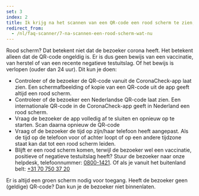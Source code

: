 ```yaml
---
set: 3
index: 2
title: Ik krijg na het scannen van een QR-code een rood scherm te zien, wat nu?
redirect_from: 
  - /nl/faq-scanner/7-na-scannen-een-rood-scherm-wat-nu
---
```

Rood scherm? Dat betekent niet dat de bezoeker corona heeft. Het betekent alleen dat de QR-code ongeldig is. Er is dus geen bewijs van een vaccinatie, van herstel of van een recente negatieve testuitslag. Of het bewijs is verlopen (ouder dan 24 uur). Dit kun je doen:

- Controleer of de bezoeker de QR-code vanuit de CoronaCheck-app laat zien. Een schermafbeelding of kopie van een QR-code uit de app geeft altijd een rood scherm.
- Controleer of de bezoeker een Nederlandse QR-code laat zien. Een internationale QR-code in de CoronaCheck-app geeft in Nederland een rood scherm. 
- Vraag de bezoeker de app volledig af te sluiten en opnieuw op te starten. Scan daarna opnieuw de QR-code
- Vraag of de bezoeker de tijd op zijn/haar telefoon heeft aangepast. Als de tijd op de telefoon voor of achter loopt of op een andere tijdzone staat kan dat tot een rood scherm leiden. 
- Blijft er een rood scherm komen, terwijl de bezoeker wel een vaccinatie, positieve of negatieve testuitslag heeft? Stuur de bezoeker naar onze helpdesk, telefoonnummer: <a href="tel:08001421">0800-1421</a>. Of als je vanuit het buitenland belt: <a href="tel:+31707503720">+31 70 750 37 20</a>

Er is altijd een groen scherm nodig voor toegang. Heeft de bezoeker geen (geldige) QR-code? Dan kun je de bezoeker niet binnenlaten. 
